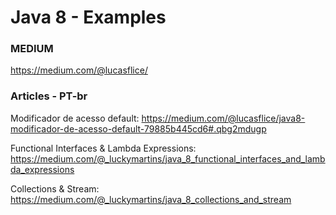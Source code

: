 # Java 8 - Examples
### MEDIUM

https://medium.com/@lucasflice/

### Articles - PT-br
 
Modificador de acesso default:
https://medium.com/@lucasflice/java8-modificador-de-acesso-default-79885b445cd6#.qbg2mdugp
 
Functional Interfaces & Lambda Expressions: https://medium.com/@_luckymartins/java_8_functional_interfaces_and_lambda_expressions

Collections & Stream:
https://medium.com/@_luckymartins/java_8_collections_and_stream

